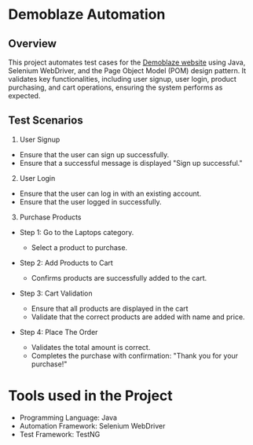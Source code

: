 # Demoblaze Automation

## Overview
This project automates test cases for the [Demoblaze website](https://demoblaze.com/) using Java, Selenium WebDriver, and the Page Object
Model (POM) design pattern. It validates key functionalities, including user signup, user login, product purchasing, and cart
operations, ensuring the system performs as expected.


## Test Scenarios


1.  User Signup

  * Ensure that the user can sign up successfully.
  * Ensure that a successful message is displayed "Sign up successful."


2. User Login
   
  * Ensure that the user can log in with an existing account.
  * Ensure that the user logged in successfully.


3. Purchase Products

 * Step 1: Go to the Laptops category.

   * Select a product to purchase.


 * Step 2: Add Products to Cart

   * Confirms products are successfully added to the cart.


 * Step 3: Cart Validation
  
   * Ensure that all products are displayed in the cart
   * Validate that the correct products are added with name and price.

  
 * Step 4: Place The Order

   * Validates the total amount is correct.
   * Completes the purchase with confirmation: "Thank you for your purchase!"


# Tools used in the Project

* Programming Language: Java
* Automation Framework: Selenium WebDriver
* Test Framework: TestNG
